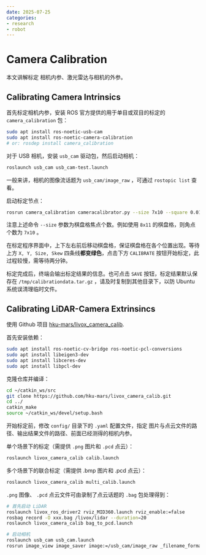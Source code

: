 ```yaml
---
date: 2025-07-25
categories:
- research
- robot
---
```


# Camera Calibration

本文讲解标定 相机内参、激光雷达与相机的外参。

<!-- more -->

## Calibrating Camera Intrinsics

首先标定相机内参，安装 ROS 官方提供的用于单目或双目的标定的 `camera_calibration` 包：

```bash
sudo apt install ros-noetic-usb-cam
sudo apt install ros-noetic-camera-calibration
# or: rosdep install camera_calibration
```

对于 USB 相机，安装 `usb_cam` 驱动包，然后启动相机：

```bash
roslaunch usb_cam usb_cam-test.launch
```

一般来讲，相机的图像流话题为 `usb_cam/image_raw` ，可通过 `rostopic list` 查看。

启动标定节点：

```bash
rosrun camera_calibration cameracalibrator.py --size 7x10 --square 0.015 image:=/usb_cam/image_raw
```

注意上述命令 `--size` 参数为棋盘格焦点个数。例如使用 `8x11` 的棋盘格，则角点个数为 `7x10` 。

在标定程序界面中，上下左右前后移动棋盘格，保证棋盘格在各个位置出现。等待上方 `X, Y, Size, Skew` 四条线**都变绿色**，点击下方 `CALIBRATE` 按钮开始标定，此过程较慢，需等待两分钟。

标定完成后，终端会输出标定结果的信息。也可点击 `SAVE` 按钮，标定结果默认保存在 `/tmp/calibrationdata.tar.gz` ，请及时复制到其他目录下，以防 Ubuntu 系统误清理临时文件。

## Calibrating LiDAR-Camera Extrinsincs

使用 Github 项目 [hku-mars/livox_camera_calib](https://github.com/hku-mars/livox_camera_calib).

首先安装依赖：

```bash
sudo apt install ros-noetic-cv-bridge ros-noetic-pcl-conversions
sudo apt install libeigen3-dev
sudo apt install libceres-dev
sudo apt install libpcl-dev
```

克隆仓库并编译：

```bash
cd ~/catkin_ws/src
git clone https://github.com/hku-mars/livox_camera_calib.git
cd ../
catkin_make
source ~/catkin_ws/devel/setup.bash
```

开始标定前，修改 `config/` 目录下的 `.yaml` 配置文件，指定 图片与点云文件的路径、输出结果文件的路径、前面已经测得的相机内参。

单个场景下的标定（需提供 `.png` 图片和 `.pcd` 点云）：

```bash
roslaunch livox_camera_calib calib.launch
```

多个场景下的联合标定（需提供 .bmp 图片和 .pcd 点云）：

```bash
roslaunch livox_camera_calib multi_calib.launch
```

`.png` 图像、 `.pcd` 点云文件可由录制了点云话题的 `.bag` 包处理得到：

```bash
# 首先启动 LiDAR
roslaunch livox_ros_driver2 rviz_MID360.launch rviz_enable:=false
rosbag record -O xxx.bag /livox/lidar --duration=20
roslaunch livox_camera_calib bag_to_pcd.launch

# 启动相机
roslaunch usb_cam usb_cam.launch
rosrun image_view image_saver image:=/usb_cam/image_raw _filename_format:="0.png" _save_all:=false
```
